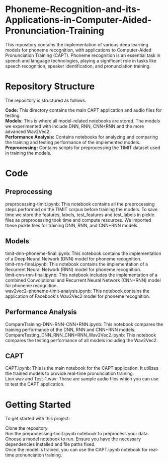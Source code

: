 # Phoneme-Recognition-and-its-Applications-in-Computer-Aided-Pronunciation-Training

This repository contains the implementation of various deep learning models for phoneme recognition, with applications to Computer-Aided Pronunciation Training (CAPT). Phoneme recognition is an essential task in speech and language technologies, playing a significant role in tasks like speech recognition, speaker identification, and pronunciation training.

# Repository Structure
The repository is structured as follows:

**Code:** This directory contains the main CAPT application and audio files for testing.<br>
**Models:** This is where all model-related notebooks are stored. The models we experimented with include DNN, RNN, CNN+RNN and the more advanced Wav2Vec2.<br>
**Performance Analysis:** Contains notebooks for analyzing and comparing the training and testing performance of the implemented models.<br>
**Preprocessing:** Contains scripts for preprocessing the TIMIT dataset used in training the models.<br>

# Code

## Preprocessing
preprocessing-timit.ipynb: This notebook contains all the preprocessing steps performed on the TIMIT corpus before training the models. To save time we store the features, labels, test_features and test_labels in pickle files as preprocessing took time and compute resources. We imported these pickle files for training DNN, RNN, and CNN+RNN models.

## Models
timit-dnn-phoneme-final.ipynb: This notebook contains the implementation of a Deep Neural Network (DNN) model for phoneme recognition.<br>
timit-rnn-final.ipynb: This notebook contains the implementation of a Recurrent Neural Network (RNN) model for phoneme recognition.<br>
timit-cnn-rnn-final.ipynb: This notebook includes the implementation of a combined Convolutional and Recurrent Neural Network (CNN+RNN) model for phoneme recognition.<br>
wav2vec2-phoneme-timit-analysis.ipynb: This notebook contains the application of Facebook's Wav2Vec2 model for phoneme recognition.<br>

## Performance Analysis
CompareTraining-DNN-RNN-CNN+RNN.ipynb: This notebook compares the training performance of the DNN, RNN and CNN+RNN models.<br>
CompareTesting_DNN_RNN_CNN+RNN_Wav2Vec2.ipynb: This notebook compares the testing performance of all models including the Wav2Vec2.<br>

## CAPT
CAPT.ipynb: This is the main notebook for the CAPT application. It utilizes the trained models to provide real-time pronunciation training.<br>
Lion.wav and Test-1.wav: These are sample audio files which you can use to test the CAPT application.

# Getting Started
To get started with this project:<br>

Clone the repository.<br>
Run the preprocessing-timit.ipynb notebook to preprocess your data.<br>
Choose a model notebook to run. Ensure you have the necessary dependencies installed and file paths fixed.<br>
Once the model is trained, you can use the CAPT.ipynb notebook for real-time pronunciation training.<br>
